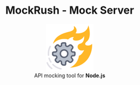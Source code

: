 <h1 align="center">MockRush - Mock Server</h1>

<p align="center">
    <img src="docs/assets/logo.png" alt="Logo" />
    <br>
    API mocking tool for <strong>Node.js</strong>
</p>

